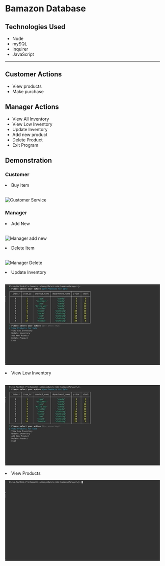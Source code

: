 
<h1>Bamazon Database</h1>

<h2>Technologies Used</h2>
<ul>
    <li>Node</li>
    <li>mySQL</li>
    <li>Inquirer</li>
    <li>JavaScript</li>
</ul>

<hr>

<h2>Customer Actions</h2>
<ul>
<li>View products</li>
<li>Make purchase</li>
</ul>

<h2>Manager Actions</h2>
<ul>
<li>View All Inventory</li>
<li>View Low Inventory</li>
<li>Update Inventory</li>
<li>Add new product</li>
<li>Delete Product</li>
<li>Exit Program</li>
</ul>

<h2>Demonstration</h2>
<h3>Customer</h3>

<li>Buy Item</li>
</br>

![Customer Service](assets/customer.gif)


<h3>Manager </h3>
<li>Add New</li>
</br>

![Manager add new](assets/manager-add-new.gif)

<li>Delete Item</li>
</br>

![Manager Delete](assets/manager-delete-product.gif)

<li>Update Inventory</li>
</br>

![Manager Update Inventory](assets/manager-update-inventory.gif)

<li>View Low Inventory</li>
</br>

![Manager View Low](assets/manager-view-low.gif)
</br>

<li>View Products</li>

![Manager View All Products](assets/manager-view-products.gif)